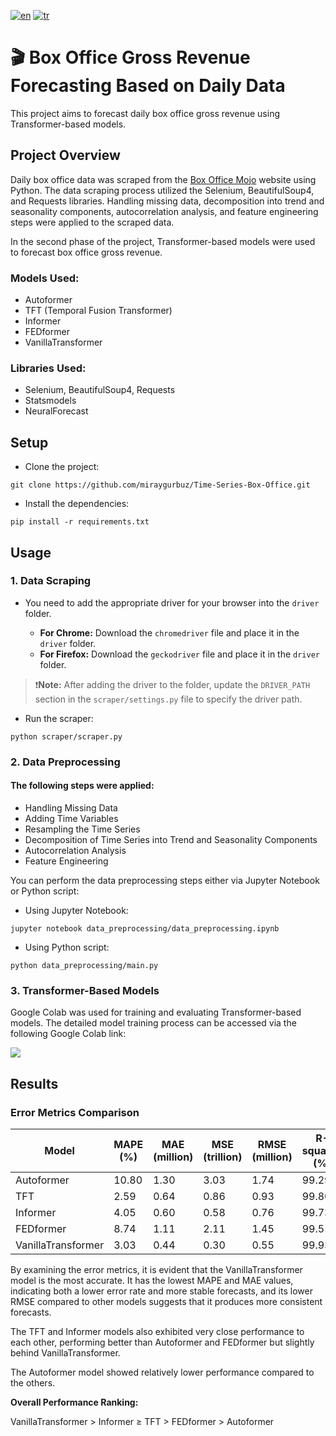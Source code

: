 [![en](https://img.shields.io/badge/lang-en-blue.svg)](https://github.com/miraygurbuz/Time-Series-Box-Office/blob/main/README.md)
[![tr](https://img.shields.io/badge/lang-tr-red.svg)](https://github.com/miraygurbuz/Time-Series-Box-Office/blob/main/README.tr.md)
# 🎬 Box Office Gross Revenue Forecasting Based on Daily Data
This project aims to forecast daily box office gross revenue using Transformer-based models.
## Project Overview
Daily box office data was scraped from the [Box Office Mojo](https://www.boxofficemojo.com/date/) website using Python. The data scraping process utilized the Selenium, BeautifulSoup4, and Requests libraries. Handling missing data, decomposition into trend and seasonality components, autocorrelation analysis, and feature engineering steps were applied to the scraped data.

In the second phase of the project, Transformer-based models were used to forecast box office gross revenue.
### Models Used:
* Autoformer
* TFT (Temporal Fusion Transformer)
* Informer
* FEDformer
* VanillaTransformer

### Libraries Used: 
* Selenium, BeautifulSoup4, Requests
* Statsmodels
* NeuralForecast

## Setup
* Clone the project:
```
git clone https://github.com/miraygurbuz/Time-Series-Box-Office.git
```
* Install the dependencies:
```
pip install -r requirements.txt
```
## Usage
### 1. Data Scraping
* You need to add the appropriate driver for your browser into the `driver` folder.
  
   * **For Chrome:** Download the `chromedriver` file and place it in the `driver` folder.
   * **For Firefox:** Download the `geckodriver` file and place it in the `driver` folder.
     
> ❗**Note:** After adding the driver to the folder, update the `DRIVER_PATH` section in the `scraper/settings.py` file to specify the driver path.

* Run the scraper:
```
python scraper/scraper.py
```
### 2. Data Preprocessing
#### The following steps were applied:
* Handling Missing Data
* Adding Time Variables
* Resampling the Time Series
* Decomposition of Time Series into Trend and Seasonality Components
* Autocorrelation Analysis
* Feature Engineering
    
You can perform the data preprocessing steps either via Jupyter Notebook or Python script:
* Using Jupyter Notebook:
```
jupyter notebook data_preprocessing/data_preprocessing.ipynb
```
* Using Python script:
```
python data_preprocessing/main.py
```
### 3. Transformer-Based Models
Google Colab was used for training and evaluating Transformer-based models. The detailed model training process can be accessed via the following Google Colab link:

[![](https://colab.research.google.com/assets/colab-badge.svg)](https://colab.research.google.com/gist/miraygurbuz/e26773471c3ba83e45a00a9cef97f7b5/transformers.ipynb)
## Results
### Error Metrics Comparison

| Model               | MAPE (%)| MAE (million) | MSE (trillion) | RMSE (million) | R-squared (%)|
|---------------------|---------|--------------|---------------|---------------|------------|
| Autoformer          | 10.80 | 1.30         | 3.03          | 1.74          | 99.29     |
| TFT                 | 2.59  | 0.64         | 0.86          | 0.93          | 99.80     |
| Informer            | 4.05  | 0.60         | 0.58          | 0.76          | 99.73     |
| FEDformer           | 8.74  | 1.11         | 2.11          | 1.45          | 99.51     |
| VanillaTransformer  | 3.03  | 0.44         | 0.30          | 0.55          | 99.93     |

By examining the error metrics, it is evident that the VanillaTransformer model is the most accurate. It has the lowest MAPE and MAE values, indicating both a lower error rate and more stable forecasts, and its lower RMSE compared to other models suggests that it produces more consistent forecasts.

The TFT and Informer models also exhibited very close performance to each other, performing better than Autoformer and FEDformer but slightly behind VanillaTransformer.

The Autoformer model showed relatively lower performance compared to the others.

**Overall Performance Ranking:**

VanillaTransformer > Informer ≥ TFT > FEDformer > Autoformer
